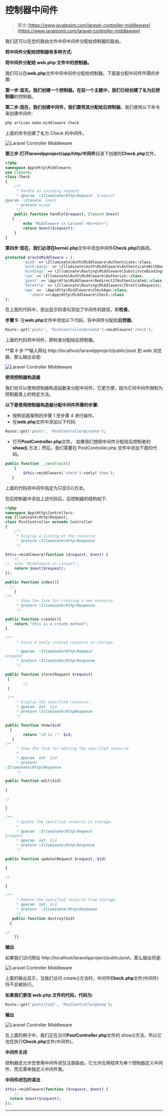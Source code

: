 # 控制器中间件

> 原文:[https://www.javatpoint.com/laravel-controller-middleware](https://www.javatpoint.com/laravel-controller-middleware)

我们还可以在您的路由文件中将中间件分配给控制器的路由。

**将中间件分配给控制器有多种方式:**

**将中间件分配给 web.php 文件中的控制器。**

我们可以在**web.php**文件中将中间件分配给控制器。下面是分配中间件所需的步骤:

**第一步:**首先，我们创建一个控制器。在前一个主题中，我们已经创建了名为**后控制器**的控制器。

**第二步:**现在，我们创建中间件，我们要将其分配给**后控制器**。我们使用以下命令来创建中间件:

```php
php artisan make:middleware Check

```

上面的命令创建了名为 Check 的中间件。

![Laravel Controller Middleware](img/1c8c87a19bed99f24928a92d03dc6afb.png)

**第三步:**打开**laravelpproject/app/http/中间件**目录下创建的**Check.php**文件。

```php
<?php
namespace App\Http\Middleware;
use Closure;
class Check
{
    /**
     * Handle an incoming request.
     * @param  \Illuminate\Http\Request  $request
@param  \Closure  $next
     * @return mixed
     */
    public function handle($request, Closure $next)
   {
        echo "Middleware in Laravel <br><br>";  
        return $next($request);
    }
}

```

**第四步:**现在，我们必须在**kernel.php**文件中添加中间件**Check.php**的路径。

```php
protected $routeMiddleware = [
        'auth' => \Illuminate\Auth\Middleware\Authenticate::class,
        'auth.basic' => \Illuminate\Auth\Middleware\AuthenticateWithBasicAuth::class,
        'bindings' => \Illuminate\Routing\Middleware\SubstituteBindings::class,
        'can' => \Illuminate\Auth\Middleware\Authorize::class,
        'guest' => \App\Http\Middleware\RedirectIfAuthenticated::class,
        'throttle' => \Illuminate\Routing\Middleware\ThrottleRequests::class,
        'age' =>  \App\Http\Middleware\CheckAge::class,
           'check'=>\App\Http\Middleware\Check::class
];

```

在上面的代码中，突出显示的语句添加了中间件的路径，即**检查**。

**步骤 5:** 在**web.php**文件中添加以下代码，将中间件分配给**后控器**。

```php
Route::get('posts', 'PostController@create')->middleware('check');

```

上面的代码将中间件，即检查分配给后控制器。

**第 6 步:**输入网址 http://localhost/laravelpproject/public/post 到 web 浏览器，那么输出会是:

![Laravel Controller Middleware](img/a2937633e8173da639f0be22268ca93d.png)

**使用控制器构造器**

我们也可以使用控制器构造函数来分配中间件。它更方便，因为它将中间件限制为控制器类上的特定方法。

**以下是使用控制器构造器分配中间件所需的步骤:**

*   按照前面案例的步骤 1 至步骤 4 进行操作。
*   在**web.php**文件中添加以下代码:

```php
Route::get('posts', 'PostController@create');

```

*   打开**PostController.php**文件。
    如果我们想把中间件分配给后控制者的 **show()** 方法；然后，我们需要在 PostController.php 文件中添加下面的代码。

```php
public function __construct()
    {
        $this->middleware('check')->only('show');
   }  

```

上面的代码将中间件指定为只显示()方法。

在后控制器中添加上述代码后，后控制器的结构如下:

```php
<?php
namespace App\Http\Controllers;
use Illuminate\Http\Request;
class PostController extends Controller
{
    /**
     * Display a listing of the resource.
     * @return \Illuminate\Http\Response
     */

$this->middleware(function ($request, $next) {
    // ...
//  echo "Middleware in Laravel";
    return $next($request);
});

public function index(){
  //
    }
/**
     * Show the form for creating a new resource.
     * @return \Illuminate\Http\Response
     */

public function create(){
    return "this is a create method";
}

/**
     * Store a newly created resource in storage.

     * @param  \Illuminate\Http\Request   
$request
     * @return \Illuminate\Http\Response
     */

public function store(Request $request)
 {
        //
 }

 /**
     * Display the specified resource.
     * @param  int  $id
     * @return \Illuminate\HttpResponse
     */

public function show($id)
  {
        return "id is :". $id;
   }
/**
     * Show the form for editing the specified resource.
     *
     * @param  int  $id
     * @return  
\Illuminate\Http\Response
     */

public function edit($id)

{

//

}

/**
     * Update the specified resource in storage.
     *
     * @param  \Illuminate\Http\Request   
$request
     * @param  int  $id
     * @return \Illuminate\Http\Response
     */

public function update(Request $request, $id)

{

//

}

/**
     * Remove the specified resource from storage.
     * @param  int  $id
     * @return  \Illuminate\Http\Response
     */
   public function destroy($id)
  {

//
    }}

```

**输出**

如果我们访问网址 http://localhost/laravelpproject/public/post，那么输出将是:

![Laravel Controller Middleware](img/c951f26017afabee9d4d50cf15768333.png)

上面的输出显示，当我们访问 create()方法时，中间件**Check.php**文件(中间件)将不会被执行。

**如果我们更改 web.php 文件的代码，代码为:**

```php
Route::get('posts/{id}', 'PostController@show');

```

**输出**

![Laravel Controller Middleware](img/dcfc0718542d643e831512484e7d749d.png)

在上面的例子中，我们正在访问**PostController.php**文件的 show()方法，所以它也在执行**Check.php**文件(中间件)。

**中间件关闭**

控制器还允许您使用中间件闭包注册路由。它允许应用程序为单个控制器定义中间件，而无需单独定义中间件类。

**中间件闭包的语法**

```php
$this->middleware(function ($request, $next) {
    // ...
  return $next($request);
});

```

* * *